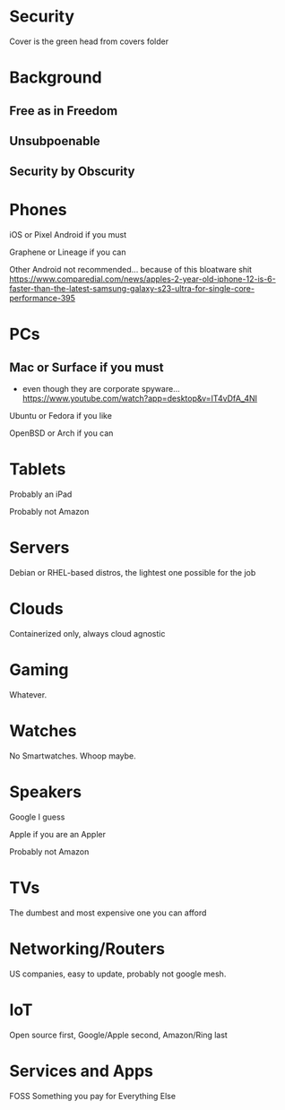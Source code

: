 # Security

Cover is the green head from covers folder

# Background

## Free as in Freedom

## Unsubpoenable

## Security by Obscurity

# Phones

iOS or Pixel Android if you must

Graphene or Lineage if you can

Other Android not recommended... because of this bloatware shit https://www.comparedial.com/news/apples-2-year-old-iphone-12-is-6-faster-than-the-latest-samsung-galaxy-s23-ultra-for-single-core-performance-395

# PCs

## Mac or Surface if you must
* even though they are corporate spyware... https://www.youtube.com/watch?app=desktop&v=IT4vDfA_4NI

Ubuntu or Fedora if you like

OpenBSD or Arch if you can

# Tablets

Probably an iPad

Probably not Amazon

# Servers

Debian or RHEL-based distros, the lightest one possible for the job

# Clouds 

Containerized only, always cloud agnostic

# Gaming

Whatever.

# Watches

No Smartwatches. Whoop maybe.

# Speakers

Google I guess

Apple if you are an Appler

Probably not Amazon

# TVs

The dumbest and most expensive one you can afford

# Networking/Routers

US companies, easy to update, probably not google mesh.

# IoT

Open source first, Google/Apple second, Amazon/Ring last

# Services and Apps

FOSS
Something you pay for
Everything Else
